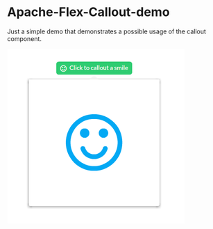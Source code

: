 # Apache-Flex-Callout-demo
Just a simple demo that demonstrates a possible usage of the callout component.

![Alt text](ScreenshotCalloutDemo.png?raw=true "Callout demo")
